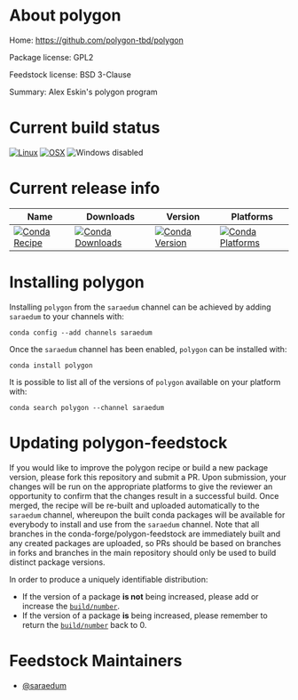 <!--
# -*- mode: jinja -*-
-->

About polygon
=============

Home: https://github.com/polygon-tbd/polygon

Package license: GPL2

Feedstock license: BSD 3-Clause

Summary: Alex Eskin's polygon program



Current build status
====================

[![Linux](https://img.shields.io/circleci/project/github/conda-forge/polygon-feedstock/master.svg?label=Linux)](https://circleci.com/gh/conda-forge/polygon-feedstock)
[![OSX](https://img.shields.io/travis/conda-forge/polygon-feedstock/master.svg?label=macOS)](https://travis-ci.org/conda-forge/polygon-feedstock)
![Windows disabled](https://img.shields.io/badge/Windows-disabled-lightgrey.svg)

Current release info
====================

| Name | Downloads | Version | Platforms |
| --- | --- | --- | --- |
| [![Conda Recipe](https://img.shields.io/badge/recipe-polygon-green.svg)](https://anaconda.org/saraedum/polygon) | [![Conda Downloads](https://img.shields.io/conda/dn/saraedum/polygon.svg)](https://anaconda.org/saraedum/polygon) | [![Conda Version](https://img.shields.io/conda/vn/saraedum/polygon.svg)](https://anaconda.org/saraedum/polygon) | [![Conda Platforms](https://img.shields.io/conda/pn/saraedum/polygon.svg)](https://anaconda.org/saraedum/polygon) |

Installing polygon
==================

Installing `polygon` from the `saraedum` channel can be achieved by adding `saraedum` to your channels with:

```
conda config --add channels saraedum
```

Once the `saraedum` channel has been enabled, `polygon` can be installed with:

```
conda install polygon
```

It is possible to list all of the versions of `polygon` available on your platform with:

```
conda search polygon --channel saraedum
```




Updating polygon-feedstock
==========================

If you would like to improve the polygon recipe or build a new
package version, please fork this repository and submit a PR. Upon submission,
your changes will be run on the appropriate platforms to give the reviewer an
opportunity to confirm that the changes result in a successful build. Once
merged, the recipe will be re-built and uploaded automatically to the
`saraedum` channel, whereupon the built conda packages will be available for
everybody to install and use from the `saraedum` channel.
Note that all branches in the conda-forge/polygon-feedstock are
immediately built and any created packages are uploaded, so PRs should be based
on branches in forks and branches in the main repository should only be used to
build distinct package versions.

In order to produce a uniquely identifiable distribution:
 * If the version of a package **is not** being increased, please add or increase
   the [``build/number``](https://conda.io/docs/user-guide/tasks/build-packages/define-metadata.html#build-number-and-string).
 * If the version of a package **is** being increased, please remember to return
   the [``build/number``](https://conda.io/docs/user-guide/tasks/build-packages/define-metadata.html#build-number-and-string)
   back to 0.

Feedstock Maintainers
=====================

* [@saraedum](https://github.com/saraedum/)


